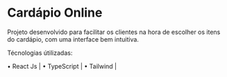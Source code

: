 # Cardápio Online

Projeto desenvolvido para facilitar os clientes na hora de escolher os itens do cardápio, com uma interface bem intuitiva.

Técnologias útilizadas:

• React Js | • TypeScript | • Tailwind |
